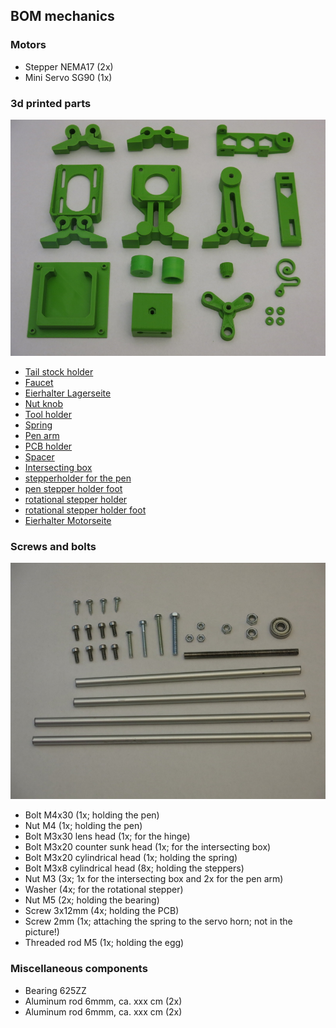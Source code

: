 ## BOM mechanics

### Motors
* Stepper NEMA17 (2x)
* Mini Servo SG90 (1x)

### 3d printed parts
![](./assembly/eb77-eh21-alle_druckteile-IMG_4913.JPG)
* [Tail stock holder](./assembly/eb77-eh21_bauteil-01-IMG_4891.JPG)
* [Faucet](./assembly/eb77-eh21_bauteil-02-IMG_4895.JPG)
* [Eierhalter Lagerseite](./assembly/eb77-eh21_bauteil-03-IMG_4907.JPG)
* [Nut knob](./assembly/eb77-eh21_bauteil-04-IMG_4899.JPG)
* [Tool holder](./assembly/eb77-eh21_bauteil-05-IMG_4897.JPG)
* [Spring](./assembly/eb77-eh21_bauteil-06-IMG_4902.JPG)
* [Pen arm](./assembly/eb77-eh21_bauteil-07-IMG_4900.JPG)
* [PCB holder](./assembly/eb77-eh21_bauteil-08-IMG_4901.JPG)
* [Spacer](./assembly/eb77-eh21_bauteil-09-IMG_4905.JPG)
* [Intersecting box](./assembly/eb77-eh21_bauteil-10-IMG_4889.JPG)
* [stepperholder for the pen](./assembly/eb77-eh21_bauteil-11-IMG_4884.JPG)
* [pen stepper holder foot](./assembly/eb77-eh21_bauteil-12-IMG_4893.JPG)
* [rotational stepper holder](./assembly/eb77-eh21_bauteil-13-IMG_4885.JPG)
* [rotational stepper holder foot](./assembly/eb77-eh21_bauteil-14-IMG_4894.JPG)
* [Eierhalter Motorseite](./assembly/eb77-eh21_bauteil-15-IMG_4910.JPG)

### Screws and bolts
![](./assembly/eb77-eh21-alle_metallteile-IMG_4916.JPG)
* Bolt M4x30 (1x; holding the pen)
* Nut M4 (1x; holding the pen)
* Bolt M3x30 lens head (1x; for the hinge)
* Bolt M3x20 counter sunk head (1x; for the intersecting box)
* Bolt M3x20 cylindrical head (1x; holding the spring)
* Bolt M3x8 cylindrical head (8x; holding the steppers)
* Nut M3 (3x; 1x for the intersecting box and 2x for the pen arm)
* Washer (4x; for the rotational stepper)
* Nut M5 (2x; holding the bearing)
* Screw 3x12mm (4x; holding the PCB)
* Screw 2mm (1x; attaching the spring to the servo horn; not in the picture!)
* Threaded rod M5 (1x; holding the egg)

### Miscellaneous components
* Bearing 625ZZ
* Aluminum rod 6mmm, ca. xxx cm (2x)
* Aluminum rod 6mmm, ca. xxx cm (2x)
